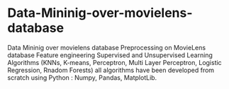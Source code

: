 # Data-Mininig-over-movielens-database
Data Mininig over movielens database
Preprocessing on MovieLens database
Feature engineering
Supervised and Unsupervised Learning Algorithms (KNNs, K-means, Perceptron, Multi Layer Perceptron, Logistic Regression, Rnadom Forests) all algorithms have been developed from scratch using
Python : Numpy, Pandas, MatplotLib.
